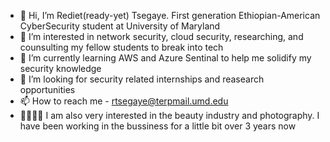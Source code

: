 - 👋 Hi, I’m Rediet(ready-yet) Tsegaye. First generation Ethiopian-American CyberSecurity student at University of Maryland
- 👀 I’m interested in network security, cloud security, researching, and counsulting my fellow students to break into tech
- 🌱 I’m currently learning AWS and Azure Sentinal to help me solidify my security knowledge 
- 💞️ I’m looking for security related internships and reasearch opportunities
- 📫 How to reach me - rtsegaye@terpmail.umd.edu
- 👩🏽‍💻💄 I am also very interested in the beauty industry and photography. I have been working in the bussiness for a little bit over 3 years now

